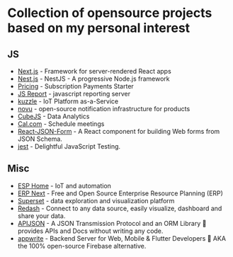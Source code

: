 # Collection of opensource projects based on my personal interest

## JS
 
- [Next.js](https://github.com/unicodeveloper/awesome-nextjs#readme) - Framework for server-rendered React apps
- [Nest.js](https://nestjs.com/) - NestJS - A progressive Node.js framework
- [Pricing](https://subscription-payments.vercel.app/) - Subscription Payments Starter
- [JS Report](https://jsreport.net/) - javascript reporting server
- [kuzzle](https://kuzzle.io/) - IoT Platform as-a-Service
- [novu](https://github.com/novuhq/novu) - open-source notification infrastructure for products
- [CubeJS](https://cube.dev/) - Data Analytics
- [Cal.com](https://cal.com/) - Schedule meetings
- [React-JSON-Form](https://github.com/rjsf-team/react-jsonschema-form) - A React component for building Web forms from JSON Schema.
- [jest](https://github.com/facebook/jest) - Delightful JavaScript Testing.

## Misc

- [ESP Home](https://esphome.io/) - IoT and automation
- [ERP Next](https://github.com/frappe/erpnext) - Free and Open Source Enterprise Resource Planning (ERP)
- [Superset](https://superset.apache.org/) - data exploration and visualization platform
- [Redash](https://github.com/getredash/redash) - Connect to any data source, easily visualize, dashboard and share your data.
- [APIJSON](https://github.com/Tencent/APIJSON) - A JSON Transmission Protocol and an ORM Library 🚀 provides APIs and Docs without writing any code.
- [appwrite](https://github.com/appwrite/appwrite) -  Backend Server for Web, Mobile & Flutter Developers 🚀 AKA the 100% open-source Firebase alternative.

